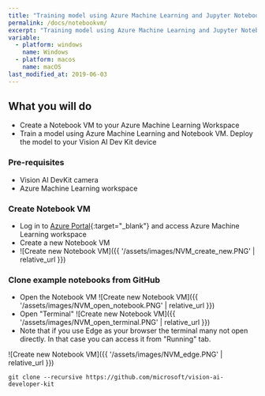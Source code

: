 ```yaml
---
title: "Training model using Azure Machine Learning and Jupyter Notebook VM"
permalink: /docs/notebookvm/
excerpt: "Training model using Azure Machine Learning and Jupyter Notebook VM"
variable:
  - platform: windows
    name: Windows
  - platform: macos
    name: macOS
last_modified_at: 2019-06-03
---
```


## What you will do

- Create a Notebook VM to your Azure Machine Learning Workspace 
- Train a model using Azure Machine Learning and Notebook VM. Deploy the model to your Vision AI Dev Kit device

### Pre-requisites

- Vision AI DevKit camera
- Azure Machine Learning workspace

### Create Notebook VM

- Log in to [Azure Portal](https://ms.portal.azure.com){:target="_blank"} and access Azure Machine Learning workspace
- Create a new Notebook VM
- ![Create new Notebook VM]({{ '/assets/images/NVM_create_new.PNG' | relative_url }})

### Clone example notebooks from GitHub

- Open the Notebook VM
![Create new Notebook VM]({{ '/assets/images/NVM_open_notebook.PNG' | relative_url }})
- Open "Terminal"
![Create new Notebook VM]({{ '/assets/images/NVM_open_terminal.PNG' | relative_url }})
- Note that if you use Edge as your browser the terminal many not open directly. In that case you can access it from "Running" tab.

![Create new Notebook VM]({{ '/assets/images/NVM_edge.PNG' | relative_url }})

`git clone --recursive https://github.com/microsoft/vision-ai-developer-kit`


